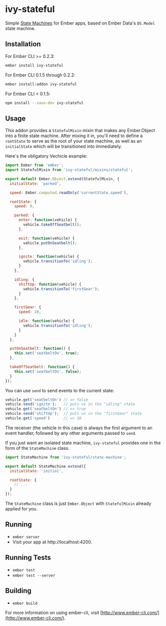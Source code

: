 # ivy-stateful

Simple [State Machines](http://en.wikipedia.org/wiki/Finite-state\_machine) for
Ember apps, based on Ember Data's `DS.Model` state machine.

## Installation

For Ember CLI >= 0.2.3:

```sh
ember install ivy-stateful
```

For Ember CLI 0.1.5 through 0.2.2:

```sh
ember install:addon ivy-stateful
```

For Ember CLI < 0.1.5:

```sh
npm install --save-dev ivy-stateful
```

## Usage

This addon provides a `StatefulMixin` mixin that makes any Ember.Object into
a finite state machine. After mixing it in, you'll need to define a `rootState`
to serve as the root of your state machine, as well as an `initialState` which
will be transitioned into immediately.

Here's the obligatory Vechicle example:

```javascript
import Ember from 'ember';
import StatefulMixin from 'ivy-stateful/mixins/stateful';

export default Ember.Object.extend(StatefulMixin, {
  initialState: 'parked',

  speed: Ember.computed.readOnly('currentState.speed'),

  rootState: {
    speed: 0,

    parked: {
      enter: function(vehicle) {
        vehicle.takeOffSeatbelt();
      },

      exit: function(vehicle) {
        vehicle.putOnSeatbelt();
      },

      ignite: function(vehicle) {
        vehicle.transitionTo('idling');
      }
    },

    idling: {
      shiftUp: function(vehicle) {
        vehicle.transitionTo('firstGear');
      }
    },

    firstGear: {
      speed: 10,

      idle: function(vehicle) {
        vehicle.transitionTo('idling');
      }
    }
  },

  putOnSeatbelt: function() {
    this.set('seatbeltOn', true);
  },

  takeOffSeatbelt: function() {
    this.set('seatbeltOn', false);
  }
});
```

You can use `send` to send events to the current state:

```javascript
vehicle.get('seatbeltOn') // => false
vehicle.send('ignite');   // puts us in the "idling" state
vehicle.get('seatbeltOn') // => true
vehicle.send('shiftUp');  // puts us in the "firstGear" state
vehicle.get('speed')      // => 10
```

The receiver (the vehicle in this case) is always the first argument to an
event handler, followed by any other arguments passed to `send`.

If you just want an isolated state machine, `ivy-stateful` provides one in the
form of the `StateMachine` class.

```javascript
import StateMachine from 'ivy-stateful/state-machine';

export default StateMachine.extend({
  initialState: 'initial',

  rootState: {
    // ...
  }
});
```

The `StateMachine` class is just `Ember.Object` with `StatefulMixin` already
applied for you.

## Running

* `ember server`
* Visit your app at http://localhost:4200.

## Running Tests

* `ember test`
* `ember test --server`

## Building

* `ember build`

For more information on using ember-cli, visit [http://www.ember-cli.com/](http://www.ember-cli.com/).
